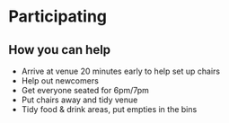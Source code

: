 # Participating

## How you can help

- Arrive at venue 20 minutes early to help set up chairs
- Help out newcomers
- Get everyone seated for 6pm/7pm
- Put chairs away and tidy venue
- Tidy food & drink areas, put empties in the bins
